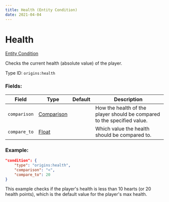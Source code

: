 ```yaml
---
title: Health (Entity Condition)
date: 2021-04-04
---
```


# Health

[Entity Condition](../entity_conditions.md)

Checks the current health (absolute value) of the player.

Type ID: `origins:health`

### Fields:

Field  | Type | Default | Description
-------|------|---------|-------------
`comparison` | [Comparison](../data_types/comparison.md) | | How the health of the player should be compared to the specified value.
`compare_to` | [Float](../data_types/float.md) | | Which value the health should be compared to.

### Example:
```json
"condition": {
    "type": "origins:health",
    "comparison": "<",
    "compare_to": 20
}
```
This example checks if the player's health is less than 10 hearts (or 20 health points), which is the default value for the player's max health.